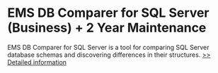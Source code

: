 # EMS DB Comparer for SQL Server (Business) + 2 Year Maintenance
EMS DB Comparer for SQL Server is a tool for comparing SQL Server database schemas and discovering differences in their structures.
[>> Detailed information](https://secure.shareit.com/shareit/product.html?productid=300067999&affiliateid=200057808)